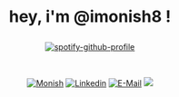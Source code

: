 # <p align="center"> hey, i'm @imonish8 ! </p>

<div align="center">
  
[![spotify-github-profile](https://spotify-github-profile.vercel.app/api/view?uid=31nbe5jslopjjehbj3mb7vdpkjza&cover_image=true&theme=novatorem&show_offline=false&background_color=121212&interchange=true&bar_color=919191&bar_color_cover=false)](https://spotify-github-profile.vercel.app/api/view?uid=31nbe5jslopjjehbj3mb7vdpkjza&redirect=true)

</div>

&nbsp;<div align="center"> 
<a href='https://monishnule.dev' target="_blank"><img alt='Monish' src='https://img.shields.io/badge/Website-100000?style=flat&logo=Monish&logoColor=BA0001&labelColor=299FFF&color=7CFF01'/></a>
[![Linkedin](https://img.shields.io/badge/linked-in-369?style=flat-square&logo=linkedin&logoColor=white&color=blue)](#)
[![E-Mail](https://img.shields.io/badge/email-reveal-2a8?style=flat-square&logo=gmail&logoColor=white)](https://imonish8.github.io/reveal-email/)
![](https://komarev.com/ghpvc/?username=your-github-imonish8)
</div>


